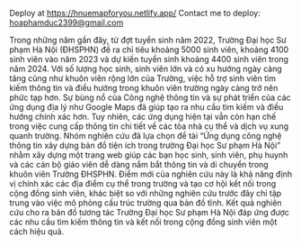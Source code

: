 Deploy at https://hnuemapforyou.netlify.app/
Contact me to deploy: hoaphamduc2399@gmail.com

Trong những năm gần đây, từ đợt tuyển sinh năm 2022, Trường Đại học Sư phạm Hà Nội (ĐHSPHN) đề ra chỉ tiêu khoảng 5000 sinh viên, khoảng 4100 sinh viên vào năm 2023 và dự kiến tuyển sinh khoảng 4400 sinh viên trong năm 2024. Với số lượng học sinh, sinh viên lớn và có xu hướng ngày càng tăng cũng như khuôn viên rộng lớn của Trường, việc hỗ trợ sinh viên tìm kiếm thông tin và điều hướng trong khuôn viên trường ngày càng trở nên phức tạp hơn. Sự bùng nổ của Công nghệ thông tin và sự phát triển của các ứng dụng địa lý như Google Maps đã giúp tạo ra nhu cầu tìm kiếm và điều hướng chính xác hơn. Tuy nhiên, các ứng dụng hiện tại vẫn còn hạn chế trong việc cung cấp thông tin chi tiết về các tòa nhà cụ thể và dịch vụ xung quanh trường. Nhóm nghiên cứu đã lựa chọn đề tài “Ứng dụng công nghệ thông tin xây dựng bản đồ tiện ích trong trường Đại học Sư phạm Hà Nội” nhằm xây dựng một trang web giúp các bạn học sinh, sinh viên, phụ huynh và các cán bộ giáo viên dễ dàng nắm bắt thông tin và di chuyển trong khuôn viên Trường ĐHSPHN. Điểm mới của nghiên cứu này là khả năng định vị chính xác các địa điểm cụ thể trong trường và tạo cơ hội kết nối trong cộng đồng sinh viên, khác biệt so với những nghiên cứu trước đây chỉ tập trung vào việc mô phỏng cấu trúc trường qua bản đồ tĩnh. Kết quả nghiên cứu cho ra bản đồ tương tác Trường Đại học Sư phạm Hà Nội đáp ứng được các nhu cầu tìm kiếm thông tin và kết nối trong cộng đồng sinh viên một cách hiệu quả.

